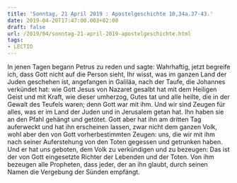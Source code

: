 ```yaml
---
title: 'Sonntag, 21 April 2019 : Apostelgeschichte 10,34a.37-43.'
date: 2019-04-20T17:47:00.003+02:00
draft: false
url: /2019/04/sonntag-21-april-2019-apostelgeschichte.html
tags: 
- LECTIO
---
```


In jenen Tagen begann Petrus zu reden und sagte: Wahrhaftig, jetzt begreife ich, dass Gott nicht auf die Person sieht, Ihr wisst, was im ganzen Land der Juden geschehen ist, angefangen in Galiläa, nach der Taufe, die Johannes verkündet hat: wie Gott Jesus von Nazaret gesalbt hat mit dem Heiligen Geist und mit Kraft, wie dieser umherzog, Gutes tat und alle heilte, die in der Gewalt des Teufels waren; denn Gott war mit ihm. Und wir sind Zeugen für alles, was er im Land der Juden und in Jerusalem getan hat. Ihn haben sie an den Pfahl gehängt und getötet. Gott aber hat ihn am dritten Tag auferweckt und hat ihn erscheinen lassen, zwar nicht dem ganzen Volk, wohl aber den von Gott vorherbestimmten Zeugen: uns, die wir mit ihm nach seiner Auferstehung von den Toten gegessen und getrunken haben. Und er hat uns geboten, dem Volk zu verkündigen und zu bezeugen: Das ist der von Gott eingesetzte Richter der Lebenden und der Toten. Von ihm bezeugen alle Propheten, dass jeder, der an ihn glaubt, durch seinen Namen die Vergebung der Sünden empfängt.